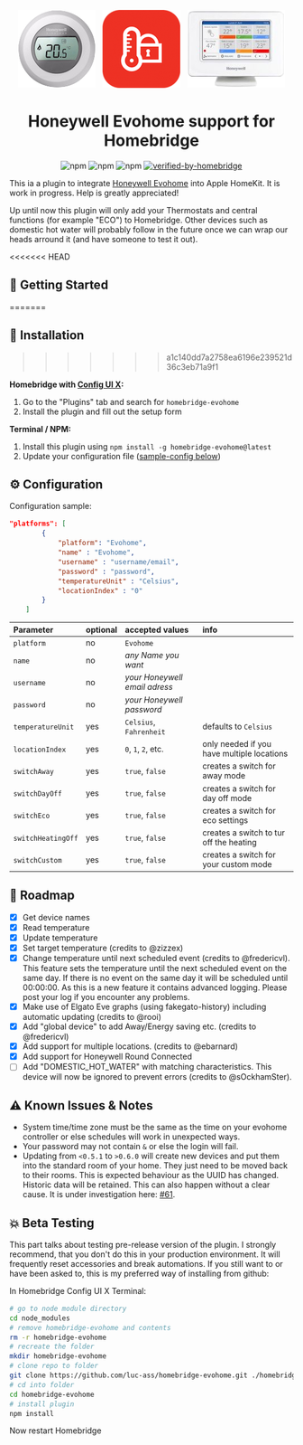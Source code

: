<span align="center">

![Honeywell Evohome Controller](assets/honeywell_round.png)&nbsp;&nbsp;
![Honeywell Evohome Controller](assets/TCC_EMEA.png)&nbsp;&nbsp;
![Honeywell Evohome Controller](assets/honeywell_evohome.png)

# Honeywell Evohome support for Homebridge
![npm](https://img.shields.io/npm/dt/homebridge-evohome)
![npm](https://img.shields.io/npm/dw/homebridge-evohome)
![npm](https://img.shields.io/npm/v/homebridge-evohome)
[![verified-by-homebridge](https://badgen.net/badge/homebridge/verified/purple)](https://github.com/homebridge/homebridge/wiki/Verified-Plugins)


</span>

This ia a plugin to integrate [Honeywell Evohome](https://getconnected.honeywellhome.com/de/thermostate/evohome) into Apple HomeKit. It is work in progress. Help is greatly appreciated!

Up until now this plugin will only add your Thermostats and central functions (for example "ECO") to Homebridge. Other devices such as domestic hot water will probably follow in the future once we can wrap our heads arround it (and have someone to test it out).

<<<<<<< HEAD
## 🚀 Getting Started
=======
## 🚀 Installation
>>>>>>> a1c140dd7a2758ea6196e239521d36c3eb71a9f1

**Homebridge with [Config UI X](https://github.com/oznu/homebridge-config-ui-x):**
1. Go to the "Plugins" tab and search for `homebridge-evohome`
2. Install the plugin and fill out the setup form

**Terminal / NPM:**
1. Install this plugin using `npm install -g homebridge-evohome@latest`
2. Update your configuration file ([sample-config below](#⚙️-configuration))

## ⚙️ Configuration

Configuration sample:

```json
"platforms": [
        {
            "platform": "Evohome",
            "name" : "Evohome",
            "username" : "username/email",
            "password" : "password",
            "temperatureUnit" : "Celsius",
            "locationIndex" : "0"
        }
    ]
```

| Parameter          | optional | accepted values               | info |
| :--                | :--      | :--                           | :-- |
| `platform`         | no       | `Evohome`                       | |
| `name`             | no       | *any Name you want*           | |
| `username`         | no       | *your Honeywell email adress* | |
| `password`         | no       | *your Honeywell password*     | |
| `temperatureUnit`  | yes      | `Celsius`, `Fahrenheit`           | defaults to `Celsius` |
| `locationIndex`    | yes      | `0`, `1`, `2`, etc.                 | only needed if you have multiple locations |
| `switchAway`       | yes      | `true`,  `false`                   | creates a switch for away mode |
| `switchDayOff`     | yes      | `true`,  `false`                   | creates a switch for day off mode |
| `switchEco`        | yes      | `true`,  `false`                   | creates a switch for eco settings |
| `switchHeatingOff` | yes      | `true`,  `false`                   | creates a switch to tur off the heating |
| `switchCustom`     | yes      | `true`,  `false`                   | creates a switch for your custom mode |


## 📝 Roadmap

- [x] Get device names
- [x] Read temperature
- [x] Update temperature
- [x] Set target temperature (credits to @zizzex)
- [x] Change temperature until next scheduled event (credits to @fredericvl). This feature sets the temperature until the next scheduled event on the same day. If there is no event on the same day it will be scheduled until 00:00:00. As this is a new feature it contains advanced logging. Please post your log if you encounter any problems.
- [x] Make use of Elgato Eve graphs (using fakegato-history) including automatic updating (credits to @rooi)
- [x] Add "global device" to add Away/Energy saving etc. (credits to @fredericvl)
- [x] Add support for multiple locations. (credits to @ebarnard)
- [x] Add support for Honeywell Round Connected
- [ ] Add "DOMESTIC_HOT_WATER" with matching characteristics. This device will now be ignored to prevent errors (credits to @sOckhamSter).

## ⚠️ Known Issues & Notes

- System time/time zone must be the same as the time on your evohome controller or else schedules will work in unexpected ways.
- Your password may not contain `&` or else the login will fail.
- Updating from `<0.5.1` to `>0.6.0` will create new devices and put them into the standard room of your home. They just need to be moved back to their rooms. This is expected behaviour as the UUID has changed. Historic data will be retained. This can also happen without a clear cause. It is under investigation here: [#61](../../issues/61).

## 💥 Beta Testing

This part talks about testing pre-release version of the plugin. I strongly recommend, that you don't do this in your production environment. It will frequently reset accessories and break automations. If you still want to or have been asked to, this is my preferred way of installing from github:

In Homebridge Config UI X Terminal:

```sh
# go to node module directory
cd node_modules
# remove homebridge-evohome and contents
rm -r homebridge-evohome
# recreate the folder
mkdir homebridge-evohome
# clone repo to folder
git clone https://github.com/luc-ass/homebridge-evohome.git ./homebridge-evohome
# cd into folder
cd homebridge-evohome
# install plugin
npm install
```
Now restart Homebridge
